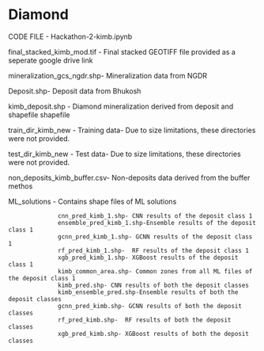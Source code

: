 # Diamond

   CODE FILE - Hackathon-2-kimb.ipynb
   
   final_stacked_kimb_mod.tif - Final stacked GEOTIFF file provided as a seperate google drive link
   
   mineralization_gcs_ngdr.shp- Mineralization data from NGDR
   
   Deposit.shp- Deposit data from Bhukosh 
   
   kimb_deposit.shp -  Diamond mineralization derived from deposit and shapefile shapefile
   
   train_dir_kimb_new - Training data- Due to size limitations, these directories were not provided.
   
   test_dir_kimb_new - Test data- Due to size limitations, these directories were not provided.
   
   non_deposits_kimb_buffer.csv- Non-deposits data derived from the buffer methos
   
   ML_solutions - Contains shape files of ML solutions
   
                  cnn_pred_kimb_1.shp- CNN results of the deposit class 1
                  ensemble_pred_kimb_1.shp-Ensemble results of the deposit class 1
                  gcnn_pred_kimb_1.shp- GCNN results of the deposit class 1
                  rf_pred_kimb_1.shp-  RF results of the deposit class 1
                  xgb_pred_kimb_1.shp- XGBoost results of the deposit class 1
                  kimb_common_area.shp- Common zones from all ML files of the deposit class 1
                  kimb_pred.shp- CNN results of both the deposit classes
                  kimb_ensemble_pred.shp-Ensemble results of both the deposit classes
                  gcnn_pred_kimb.shp- GCNN results of both the deposit classes
                  rf_pred_kimb.shp-  RF results of both the deposit classes
                  xgb_pred_kimb.shp- XGBoost results of both the deposit classes
